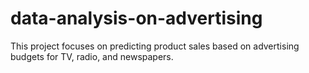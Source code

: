 # data-analysis-on-advertising
This project focuses on predicting product sales based on advertising budgets for TV, radio, and newspapers. 
